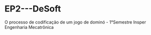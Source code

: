 # EP2---DeSoft
O processo de codificação de um jogo de dominó - 1°Semestre Insper Engenharia Mecatrônica
